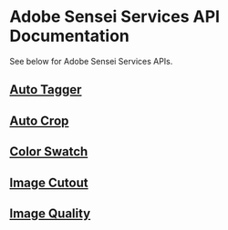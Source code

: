 # Adobe Sensei Services API Documentation

See below for Adobe Sensei Services APIs.

## [Auto Tagger](autotagger.md)
## [Auto Crop](autocrop.md)
## [Color Swatch](colorswatch.md)
## [Image Cutout](imagecutout.md)
## [Image Quality](imagequality.md)
